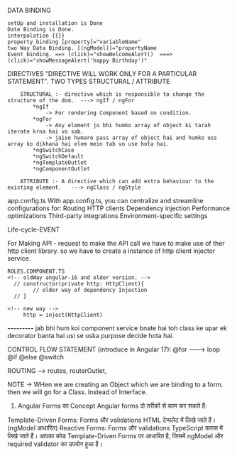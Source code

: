 DATA BINDING

    setUp and installation is Done
    Date Binding is Done.
    interpolation {{}}
    property binding [property]="variableName"
    two Way Data Binding. [(ngModel)]="propertyName
    Event binding. ==> (click)="showWelcomeAlert()  ===>  (click)="showMessageAlert('happy Birthday')"

DIRECTIVES 
     "DIRECTIVE WILL WORK ONLY FOR A PARTICULAR STATEMENT".
    TWO TYPES
        STRUCTURAL / ATTRIBUTE

        STRUCTURAL :- directive which is responsible to change the structure of the dom.  ---> ngIf / ngFor 
            *ngIf
                -> For rendering Component based on condition.
            *ngFor
                -> Any element jo bhi humko array of object ki tarah iterate krna hai vo sab.
                -> jaise humare pass array of object hai and humko uss array ko dikhana hai elem mein tab vo use hota hai.
            *ngSwitchCase
            *ngSwitchDefault
            *ngTemplateOutlet
            *ngComponentOutlet
               
        ATTRIBUTE :- A directive which can add extra behaviour to the existing element.   ---> ngClass / ngStyle 


app.config.ts
   With app.config.ts, you can centralize and streamline configurations for:
        Routing
        HTTP clients
        Dependency injection
        Performance optimizations
        Third-party integrations
        Environment-specific settings

Life-cycle-EVENT




For Making API - request
        to make the API call we have to make use of ther http client library.
        so we have to create a instance of http client injector service.

    ROLES.COMPONENT.TS
    <!-- oldWay angular-16 and older version. -->
      // constructor(private http: HttpClient){
            // older way of dependency Injection  
      // }

    <!-- new way -->
         http = inject(HttpClient)

****---------****
jab bhi hum koi component service bnate hai toh class ke upar ek decorator banta hai usi se uska purpose decide hota hai.


CONTROL FLOW STATEMENT (introduce in Angular 17):
   @for ---> loop
   @if @else
   @switch

ROUTING --> 
   routes, routerOutlet, 

NOTE -> WHen we are creating an Object which we are binding to a form. then we will go for a Class. Instead of Interface.

1. Angular Forms का Concept
Angular forms दो तरीकों से काम कर सकते हैं:

Template-Driven Forms: Forms और validations HTML टेम्पलेट में लिखे जाते हैं। (ngModel आधारित)
Reactive Forms: Forms और validations TypeScript क्लास में लिखे जाते हैं।
आपका कोड Template-Driven Forms पर आधारित है, जिसमें ngModel और required validator का उपयोग हुआ है।